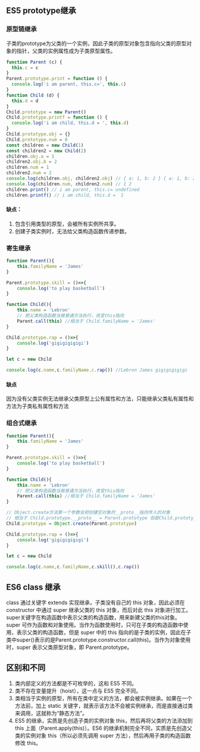 ## ES5 prototype继承

### 原型链继承
子类的prototype为父类的一个实例，因此子类的原型对象包含指向父类的原型对象的指针，父类的实例属性成为子类原型属性。
```javascript
function Parent (c) {
  this.c = c
}
Parent.prototype.print = function () {
  console.log('i am parent, this.c=', this.c)
}
function Child (d) {
  this.d = d
}
Child.prototype = new Parent()
Child.prototype.printf = function () {
  console.log('i am child, this.d = ', this.d)
}
Child.prototype.obj = {}
Child.prototype.num = 0
const children = new Child(1)
const children2 = new Child(2)
children.obj.a = 1
children2.obj.b = 2
children.num = 1
children2.num = 2
console.log(children.obj, children2.obj) // { a: 1, b: 2 } { a: 1, b: 2 }
console.log(children.num, children2.num) // 1 2
children.print() // i am parent, this.c= undefined
children.printf() // i am child, this.d =  1
```

#### 缺点：
1. 包含引用类型的原型，会被所有实例所共享。
2. 创建子类实例时，无法给父类构造函数传递参数。

### 寄生继承
```javascript
function Parent(){
    this.familyName = 'James'
}

Parent.prototype.skill = ()=>{
    console.log('to play basketball')
}

function Child(){
    this.name = 'Lebron'
    // 把父类构造函数当做普通方法执行，改变this指向
    Parent.call(this) //相当于 Child.familyName = 'James'
}

Child.prototype.rap = ()=>{
    console.log('gigigigigigi')
}

let c = new Child

console.log(c.name,c.familyName.c.rap()) //Lebron James gigigigigigi
```

#### 缺点
因为没有父类实例无法继承父类原型上公有属性和方法，只能继承父类私有属性和方法为子类私有属性和方法

### 组合式继承
```javascript
function Parent(){
    this.familyName = 'James'
}

Parent.prototype.skill = ()=>{
    console.log('to play basketball')
}

function Child(){
    this.name = 'Lebron'
    // 把父类构造函数当做普通方法执行，改变this指向
    Parent.call(this) //相当于 Child.familyName = 'James'
}

// Object.create方法第一个参数会把创建空对象的__proto__指向传入的对象
// 相当于 Child.prototype.__proto__ = Parent.prototype 但是Child.prototype.__proto__这种直接操作__proto__的方式IE浏览器并不支持
Child.prototype = Object.create(Parent.prototype)

Child.prototype.rap = ()=>{
    console.log('gigigigigigi')
}

let c = new Child

console.log(c.name,c.familyName,c.skill(),c.rap())
```

## ES6 class 继承
  class 通过关键字 extends 实现继承，子类没有自己的 this 对象，因此必须在 constructor 中通过 super 继承父类的 this 对象，而后对此 this 对象进行加工。super关键字在构造函数中表示父类的构造函数，用来新建父类的this对象。
  super 可作为函数和对象使用。当作为函数使用时，只可在子类的构造函数中使用，表示父类的构造函数，但是 super 中的 this 指向的是子类的实例，因此在子类中super()表示的是Parent.prototype.constructor.call(this)。当作为对象使用时，super 表示父类原型对象，即 Parent.prototype。

  ## 区别和不同
  1. 类内部定义的方法都是不可枚举的，这和 ES5 不同。
  2. 类不存在变量提升（hoist），这一点与 ES5 完全不同。
  3. 类相当于实例的原型，所有在类中定义的方法，都会被实例继承。如果在一个方法前，加上 static 关键字，就表示该方法不会被实例继承，而是直接通过类来调用，这就称为“静态方法”。
  4. ES5 的继承，实质是先创造子类的实例对象 this，然后再将父类的方法添加到 this 上面（Parent.apply(this)）。ES6 的继承机制完全不同，实质是先创造父类的实例对象 this（所以必须先调用 super 方法），然后再用子类的构造函数修改 this。